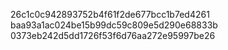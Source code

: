 26c1c0c942893752b4f61f2de677bcc1b7ed4261
baa93a1ac024be15b99dc59c809e5d290e68833b
0373eb242d5dd1726f53f6d76aa272e95997be26
